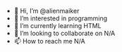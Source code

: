 - 👋 Hi, I’m @alienmaiker
- 👀 I’m interested in programming
- 🌱 I’m currently learning HTML
- 💞️ I’m looking to collaborate on N/A
- 📫 How to reach me N/A

<!---
alienmaiker/alienmaiker is a ✨ special ✨ repository because its `README.md` (this file) appears on your GitHub profile.
You can click the Preview link to take a look at your changes.
--->
